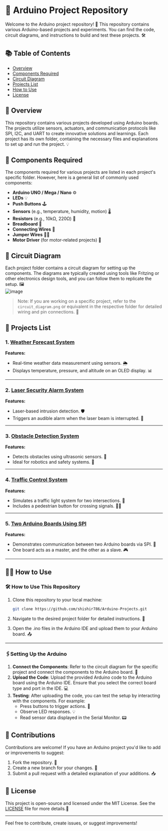 # 🚀 Arduino Project Repository

Welcome to the Arduino project repository! 🎉 This repository contains various Arduino-based projects and experiments. You can find the code, circuit diagrams, and instructions to build and test these projects. 🛠️

## 📚 Table of Contents

- [Overview](#overview)
- [Components Required](#components-required)
- [Circuit Diagram](#circuit-diagram)
- [Projects List](#projects-list)
- [How to Use](#how-to-use)
- [License](#license)

## 📖 Overview

This repository contains various projects developed using Arduino boards. The projects utilize sensors, actuators, and communication protocols like SPI, I2C, and UART to create innovative solutions and learnings. Each project has its own folder, containing the necessary files and explanations to set up and run the project. 💡

## 🧰 Components Required

The components required for various projects are listed in each project's specific folder. However, here is a general list of commonly used components:

- **Arduino UNO / Mega / Nano** ⚙️
- **LEDs** 💡
- **Push Buttons** 🕹️
- **Sensors** (e.g., temperature, humidity, motion) 🌡️
- **Resistors** (e.g., 10kΩ, 220Ω) 🔌
- **Breadboard** 🧱
- **Connecting Wires** 🔗
- **Jumper Wires** 🧑‍🔬
- **Motor Driver** (for motor-related projects) 🔄

## 📐 Circuit Diagram

Each project folder contains a circuit diagram for setting up the components. The diagrams are typically created using tools like Fritzing or other electronics design tools, and you can follow them to replicate the setup. 🖼️  
![image](https://github.com/user-attachments/assets/72daaa32-2c79-4283-a9d7-d23bb9360f69)

> Note: If you are working on a specific project, refer to the `circuit_diagram.png` or equivalent in the respective folder for detailed wiring and pin connections. 🔌

## 🧳 Projects List 

### 1. [Weather Forecast System](https://github.com/shishir786/Arduino-Projects/tree/main/weather%20forecast%20system)  
**Features:**  
- Real-time weather data measurement using sensors. 🌦️  
- Displays temperature, pressure, and altitude on an OLED display. 📊  

---

### 2. [Laser Security Alarm System](https://github.com/shishir786/Arduino-Projects/tree/main/Laser%20Security%20Alarm%20System)  
**Features:**  
- Laser-based intrusion detection. 🛡️  
- Triggers an audible alarm when the laser beam is interrupted. 🚨  

---

### 3. [Obstacle Detection System](https://github.com/shishir786/Arduino-Projects/tree/main/obstacle%20detection%20system)  
**Features:**  
- Detects obstacles using ultrasonic sensors. 🛑  
- Ideal for robotics and safety systems. 🤖  

---

### 4. [Traffic Control System](https://github.com/shishir786/Arduino-Projects/tree/main/Traffic%20Control%20system)  
**Features:**  
- Simulates a traffic light system for two intersections. 🚦  
- Includes a pedestrian button for crossing signals. 🚶‍♂️  

---

### 5. [Two Arduino Boards Using SPI](https://github.com/shishir786/Arduino-Projects/tree/main/two%20Arduino%20Boards%20using%20SPI)  
**Features:**  
- Demonstrates communication between two Arduino boards via SPI. 📡  
- One board acts as a master, and the other as a slave. 🎮  

---

## 🧑‍🔬 How to Use

### 🛠 **How to Use This Repository**  

1. Clone this repository to your local machine:  
   ```bash
   git clone https://github.com/shishir786/Arduino-Projects.git

   ```
2. Navigate to the desired project folder for detailed instructions. 📂

3. Open the .ino files in the Arduino IDE and upload them to your Arduino board. 📤

---

### 🖇️Setting Up the Arduino

1. **Connect the Components**: Refer to the circuit diagram for the specific project and connect the components to the Arduino board. 📐
2. **Upload the Code**: Upload the provided Arduino code to the Arduino board using the Arduino IDE. Ensure that you select the correct board type and port in the IDE. 💻
3. **Testing**: After uploading the code, you can test the setup by interacting with the components. For example:
    - Press buttons to trigger actions. 🔘
    - Observe LED responses. 💡
    - Read sensor data displayed in the Serial Monitor. 📟





## 🤝 Contributions
Contributions are welcome! If you have an Arduino project you'd like to add or improvements to suggest:

1. Fork the repository. 🍴
2. Create a new branch for your changes. 🌱
3. Submit a pull request with a detailed explanation of your additions. 📥

## 📝 License

This project is open-source and licensed under the MIT License. See the [LICENSE](LICENSE) file for more details.📜

---

Feel free to contribute, create issues, or suggest improvements!

